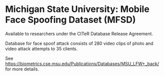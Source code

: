 # Michigan State University: Mobile Face Spoofing Dataset (MFSD)

Available to researchers under the CITeR Database Release Agreement.

Database for face spoof attack consists of 280 video clips of photo and video attack attempts to 35 clients.

See https://biometrics.cse.msu.edu/Publications/Databases/MSU_LFW+_back/ for more details.
